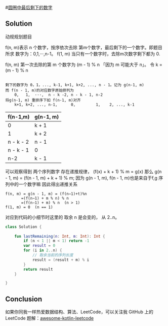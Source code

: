 #[圆圈中最后剩下的数字][title]

## Solution
动规规划题目

f(n, m)表示 n 个数字，按序依次去除 第m个数字，最后剩下的一个数字。即题目所求
数字为：0,1,···,n-1。
f(1, m) 当只有一个数字时，去除m次数字剩下都为 0.

f(n, m) 第一次去除的第 m 个数字为 (m - 1) % n 「因为 m 可能大于 n」。 令 k = (m - 1) % n
```

剩下的数字为 0，1，..., k-1, k+1, k+2, ..., n - 1。记为 g(n-1, m)
而 f(n - 1, m)的对应数字原始排列为
    0,   1,  ···,  n - k -2, n - k - 1, n-2
将g(n-1, m) 重排序下如 f(n-1, m)对齐
    k+1, k+2, ..., n-1,      0,         1,    2, ..., k-1
```
| f(n-1,m)                                    | g(n-1, m)                                      |
| :--------------------------------------- | :--------------------------------------- |
| 0                       | k + 1                        |
| 1                       | k + 2                        |
| n - k - 2               | n - 1                        |
| n - k - 1               | 0                            |
| n-2                     | k - 1                        |

可以观察得到 两个序列数字 存在递推规律，
(f(x) + k + 1) % m = g(x)
那么 g(n - 1, m) = (f(n - 1, m) + k + 1) % m; 因为 g(n - 1, m), f(n - 1, m)也是来自于f,g 序列中的一个数字嘛
因此得出递推关系 
```text
f(n, m) = g(n - 1, m) = (f(n−1)+t)%n
       =(f(n−1) + m % n) % n                    
       =(f(n−1) + m) % n  (n > 1)
f(1, m) = 0  (n == 1)
```
对应到代码的小细节时这里的 取余 n 是会变的， 从 2..n。
```kotlin
class Solution {
     
    fun lastRemaining(n: Int, m: Int): Int {
        if (n < 1 || m < 1) return -1
        var result = 0
        for (i in 2..n) {
            // 取余当前的序列长度
            result = (result + m) % i
        }
        return result
    }

}
```

## Conclusion
如果你同我一样热爱数据结构、算法、LeetCode，可以关注我 GitHub 上的 LeetCode 题解：[awesome-kotlin-leetcode][akl]

[title]: https://leetcode-cn.com/problems/yuan-quan-zhong-zui-hou-sheng-xia-de-shu-zi-lcof/
[akl]: https://github.com/NightXlt/awesome-kotlin-leetcode

